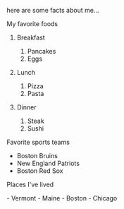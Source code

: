 <head>
  <meta charset="utf-8">
  <title>Kevin Deutscher</title>
</head>
<body>
  <p> here are some facts about me...</p>
  <p> My favorite foods</p>

  1.  Breakfast
      1.  Pancakes
      2.  Eggs

  2.  Lunch
      1.  Pizza
      2.  Pasta

  3.  Dinner
      1.  Steak
      2.  Sushi

  <p> Favorite sports teams </p>

  * Boston Bruins
  * New England Patriots
  * Boston Red Sox

</body>

<body>
  Places I've lived

<p>  - Vermont
  - Maine
  - Boston
  - Chicago
</p>
</body>
